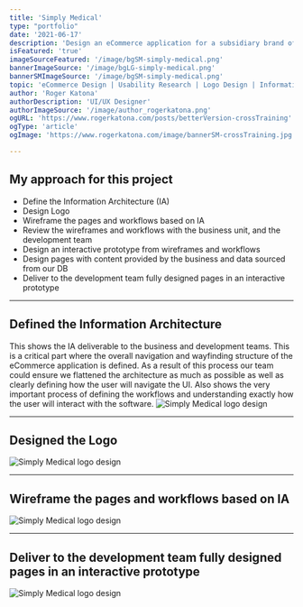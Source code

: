 ```yaml
---
title: 'Simply Medical'
type: "portfolio"
date: '2021-06-17'
description: 'Design an eCommerce application for a subsidiary brand of McKesson Inc.  Building the User Interface from the ground up by creating an Information Architecture (IA) document that defined the site structure, and workflow processes like checkout and login... '
isFeatured: 'true'
imageSourceFeatured: '/image/bgSM-simply-medical.png'
bannerImageSource: '/image/bgLG-simply-medical.png'
bannerSMImageSource: '/image/bgSM-simply-medical.png'
topic: 'eCommerce Design | Usability Research | Logo Design | Information Architecture'
author: 'Roger Katona'
authorDescription: 'UI/UX Designer'
authorImageSource: '/image/author_rogerkatona.png'
ogURL: 'https://www.rogerkatona.com/posts/betterVersion-crossTraining'
ogType: 'article'
ogImage: 'https://www.rogerkatona.com/image/bannerSM-crossTraining.jpg'

---
```


## My approach for this project
- Define the Information Architecture (IA)
- Design Logo
- Wireframe the pages and workflows based on IA
- Review the wireframes and workflows with the business unit, and the development team
- Design an interactive prototype from wireframes and workflows
- Design pages with content provided by the business and data sourced from our DB
- Deliver to the development team fully designed pages in an interactive prototype

---

## Defined the Information Architecture

This shows the IA deliverable to the business and development teams. This is a critical part where the overall navigation and wayfinding structure of the eCommerce application is defined.  As a result of this
process our team could ensure we flattened the architecture as much as possible as well as clearly defining how the user will navigate the UI. Also shows the very important process of defining the workflows and understanding exactly how the user will interact with the software.
![Simply Medical logo design](/image/postGraphic-simplyMedicalB.png)

---

## Designed the Logo
![Simply Medical logo design](/image/postGraphic-simplyMedicalA.png)

---

## Wireframe the pages and workflows based on IA
![Simply Medical logo design](/image/postGraphic-simplyMedicalC.png)

---

## Deliver to the development team fully designed pages in an interactive prototype
![Simply Medical logo design](/image/postGraphic-simplyMedicalF.png)